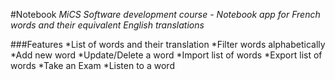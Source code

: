#Notebook
*MiCS Software development course - Notebook app for French words and their equivalent English translations*

###Features
*List of words and their translation
*Filter words alphabetically
*Add new word
*Update/Delete a word
*Import list of words
*Export list of words
*Take an Exam
*Listen to a word



